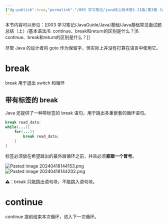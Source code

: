 ```yaml
---
{"dg-publish":true,"permalink":"/003 学习笔记/java核心技术卷1-11版/第3章 Java的基本程序设计结构/3.8 控制流程/3.8.6 中断流程控制语句/","dgPassFrontmatter":true,"created":"2024-04-18T14:32:43.073+08:00","updated":"2024-06-01T10:44:37.245+08:00"}
---
```


本节内容可以参见：[[003 学习笔记/JavaGuide/Java/基础/Java基础常见面试题总结（上）/基本语法/6. continue、break和return的区别是什么？\|6. continue、break和return的区别是什么？]]

尽管 Java 的设计者将 goto 作为保留字，但实际上并没有打算在语言中使用它。
# break

break 用于退出 switch 和循环
## 带有标签的 break

Java 还提供了一种带标签的 break 语句，用于跳出多重嵌套的循环语句。

```java
break read_data:
while(...){
	for(...){
		break read_data;
	}
}
```

标签必须放在希望跳出的最外层循环之前，并且必须**紧跟一个冒号**。

![Pasted image 20240418144153.png](/img/user/$/$Sys999%20Attachment/Pasted%20image%2020240418144153.png)
![Pasted image 20240418144202.png](/img/user/$/$Sys999%20Attachment/Pasted%20image%2020240418144202.png)

⚠️：break 只能跳出语句块，不能跳入语句块。
# continue

continue 提前结束本次循环，进入下一次循环。
